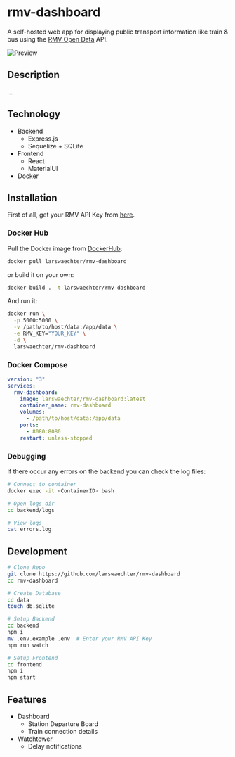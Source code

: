 # rmv-dashboard

A self-hosted web app for displaying public transport information like train & bus using the [RMV Open Data](https://opendata.rmv.de/site/start.html) API.

![Preview](https://user-images.githubusercontent.com/11744028/196059284-17f40ac5-c390-4168-b243-00bf539f55a1.png)

## Description

...

## Technology

- Backend
  - Express.js
  - Sequelize + SQLite
- Frontend
  - React
  - MaterialUI
- Docker

## Installation

First of all, get your RMV API Key from [here](https://opendata.rmv.de/site/anmeldeseite.html).

### Docker Hub

Pull the Docker image from [DockerHub](https://hub.docker.com/r/larswaechter/rmv-dashboard):

```bash
docker pull larswaechter/rmv-dashboard
```

or build it on your own:

```bash
docker build . -t larswaechter/rmv-dashboard
```

And run it:

```bash
docker run \
  -p 5000:5000 \
  -v /path/to/host/data:/app/data \
  -e RMV_KEY="YOUR_KEY" \
  -d \
  larswaechter/rmv-dashboard
```

### Docker Compose

```yml
version: "3"
services:
  rmv-dashboard:
    image: larswaechter/rmv-dashboard:latest
    container_name: rmv-dashboard
    volumes:
      - /path/to/host/data:/app/data
    ports:
      - 8080:8080
    restart: unless-stopped
```

### Debugging

If there occur any errors on the backend you can check the log files:

```bash
# Connect to container
docker exec -it <ContainerID> bash

# Open logs dir
cd backend/logs

# View logs
cat errors.log
```

## Development

```bash
# Clone Repo
git clone https://github.com/larswaechter/rmv-dashboard
cd rmv-dashboard

# Create Database
cd data
touch db.sqlite

# Setup Backend
cd backend
npm i
mv .env.example .env  # Enter your RMV API Key
npm run watch

# Setup Frontend
cd frontend
npm i
npm start
```

## Features

- Dashboard
  - Station Departure Board
  - Train connection details
- Watchtower
  - Delay notifications
